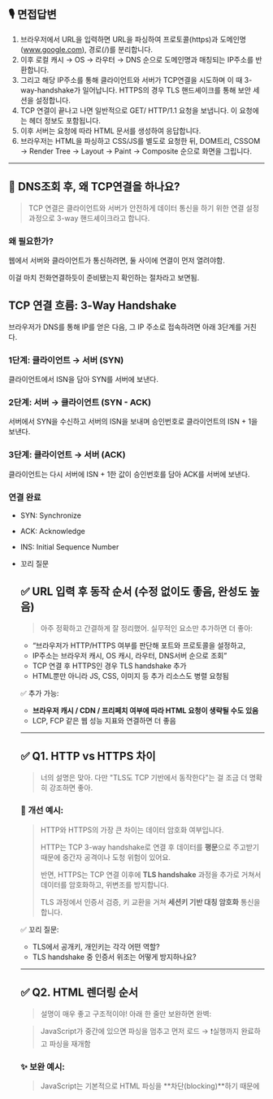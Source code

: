 ## 🎙️ 면접답변
1. 브라우저에서 URL을 입력하면 URL을 파싱하여 프로토콜(https)과 도메인명(www.google.com), 경로(/)를 분리합니다.
2. 이후 로컬 캐시 → OS → 라우터 → DNS 순으로 도메인명과 매칭되는 IP주소를 반환합니다.
3. 그리고 해당 IP주소를 통해 클라이언트와 서버가 TCP연결을 시도하며 이 때 3-way-handshake가 일어납니다.
    HTTPS의 경우 TLS 핸드셰이크를 통해 보안 세션을 설정합니다.
4. TCP 연결이 끝나고 나면 일반적으로 GET/ HTTP/1.1 요청을 보냅니다. 이 요청에는 헤더 정보도 포함됩니다.
5. 이후 서버는 요청에 따라 HTML 문서를 생성하여 응답합니다.
6. 브라우저는 HTML을 파싱하고 CSS/JS를 별도로 요청한 뒤, 
    DOM트리, CSSOM → Render Tree → Layout → Paint → Composite 순으로 화면을 그립니다.

---

## 🔗 DNS조회 후, 왜 TCP연결을 하나요?

> TCP 연결은 클라이언트와 서버가 안전하게 데이터 통신을 하기 위한 연결 설정 과정으로 3-way 핸드셰이크라고 합니다.

### 왜 필요한가?

웹에서 서버와 클라이언트가 통신하려면, 둘 사이에 연결이 먼저 열려야함.

이걸 마치 전화연결하듯이 준비됐는지 확인하는 절차라고 보면됨.

## TCP 연결 흐름: 3-Way Handshake

브라우저가 DNS를 통해 IP를 얻은 다음, 그 IP 주소로 접속하려면 아래 3단계를 거친다.

### 1단계: 클라이언트 → 서버 (SYN)

클라이언트에서 ISN을 담아 SYN를 서버에 보낸다.

### 2단계: 서버 → 클라이언트 (SYN - ACK)

서버에서 SYN을 수신하고 서버의 ISN을 보내며 승인번호로 클라이언트의 ISN + 1을 보낸다.

### 3단계: 클라이언트 → 서버 (ACK)

클라이언트는 다시 서버에 ISN + 1한 값이 승인번호를 담아 ACK를 서버에 보낸다.

### 연결 완료

- SYN: Synchronize
- ACK: Acknowledge
- INS: Initial Sequence Number

- 꼬리 질문
    
    ## ✅ URL 입력 후 동작 순서 (수정 없이도 좋음, 완성도 높음)
    
    > 아주 정확하고 간결하게 잘 정리했어. 실무적인 요소만 추가하면 더 좋아:
    > 
    - “브라우저가 HTTP/HTTPS 여부를 판단해 포트와 프로토콜을 설정하고,
    - IP주소는 브라우저 캐시, OS 캐시, 라우터, DNS서버 순으로 조회”
    - TCP 연결 후 HTTPS인 경우 TLS handshake 추가
    - HTML뿐만 아니라 JS, CSS, 이미지 등 추가 리소스도 병렬 요청됨
    
    ✅ 추가 가능:
    
    - **브라우저 캐시 / CDN / 프리페치 여부에 따라 HTML 요청이 생략될 수도 있음**
    - LCP, FCP 같은 웹 성능 지표와 연결하면 더 좋음
    
    ---
    
    ## ✅ Q1. HTTP vs HTTPS 차이
    
    > 너의 설명은 맞아. 다만 "TLS도 TCP 기반에서 동작한다"는 걸 조금 더 명확히 강조하면 좋아.
    > 
    
    ### 🔄 개선 예시:
    
    > HTTP와 HTTPS의 가장 큰 차이는 데이터 암호화 여부입니다.
    > 
    > 
    > HTTP는 TCP 3-way handshake로 연결 후 데이터를 **평문**으로 주고받기 때문에 중간자 공격이나 도청 위험이 있어요.
    > 
    > 반면, HTTPS는 TCP 연결 이후에 **TLS handshake** 과정을 추가로 거쳐서 데이터를 암호화하고, 위변조를 방지합니다.
    > 
    > TLS 과정에서 인증서 검증, 키 교환을 거쳐 **세션키 기반 대칭 암호화** 통신을 합니다.
    > 
    
    ✅ 꼬리 질문:
    
    - TLS에서 공개키, 개인키는 각각 어떤 역할?
    - TLS handshake 중 인증서 위조는 어떻게 방지하나요?
    
    ---
    
    ## ✅ Q2. HTML 렌더링 순서
    
    > 설명이 매우 좋고 구조적이야! 아래 한 줄만 보완하면 완벽:
    > 
    
    > JavaScript가 중간에 있으면 파싱을 멈추고 먼저 로드 → ❗실행까지 완료하고 파싱을 재개함
    > 
    
    ### ✨ 보완 예시:
    
    > JavaScript는 기본적으로 HTML 파싱을 **차단(blocking)**하기 때문에 <script> 태그가 중간에 있으면 DOM 생성이 일시 정지되고, JS가 실행까지 완료된 후에 파싱이 재개됩니다.
    > 
    
    ✅ 꼬리 질문:
    
    - `defer`, `async`를 왜 사용하는지?
    - CSS 위치(head/body)와 JS 위치가 성능에 미치는 영향은?
    
    ---
    
    ## ✅ Q3. JS 로딩 최적화
    
    > 핵심을 잘 잡았어! 다만 마지막 문장에 어순을 조금 다듬으면 전달력이 더 올라가.
    > 
    
    ### ✨ 개선 예시:
    
    > async는 JS를 HTML 파싱과 병렬로 다운로드하고, 다운로드가 끝나는 즉시 실행합니다.
    > 
    > 
    > `defer`는 **HTML 파싱이 끝난 후, 실행 순서를 보장하며 순차 실행**됩니다.
    > 
    > 그래서 `async`는 빠르지만 순서 보장이 안 되고, `defer`는 파싱 완료 후 실행되기 때문에 대부분의 스크립트에 적합합니다.
    > 
    
    ✅ 꼬리 질문:
    
    - async/defer는 외부 스크립트에만 적용되나요?
    - 왜 모듈 스크립트(`<script type="module">`)는 기본적으로 defer인가요?
    
    ---
    
    ## ✅ Q4. DOM이란?
    
    > 아주 충실하고 구조적으로 잘 설명했어.
    > 
    > 
    > "HTML을 JS로 조작 가능하게 만든 인터페이스"라는 초반 정의만 **조금 더 정리**하면 훨씬 깔끔해져.
    > 
    
    ### ✨ 개선 예시:
    
    > DOM은 HTML이나 XML 문서를 트리 구조로 표현한 객체 모델로, 자바스크립트가 문서 구조나 콘텐츠를 제어할 수 있도록 도와주는 프로그래밍 인터페이스입니다.
    > 
    > 
    > 문서는 `document` 노드를 루트로 하고, `element`, `text`, `attribute` 등의 하위 노드로 구성됩니다.
    > 
    > DOM 구조가 계층적이기 때문에 **이벤트 버블링/캡처링**, 선택자 탐색, 동적 변경이 가능해요.
    >
